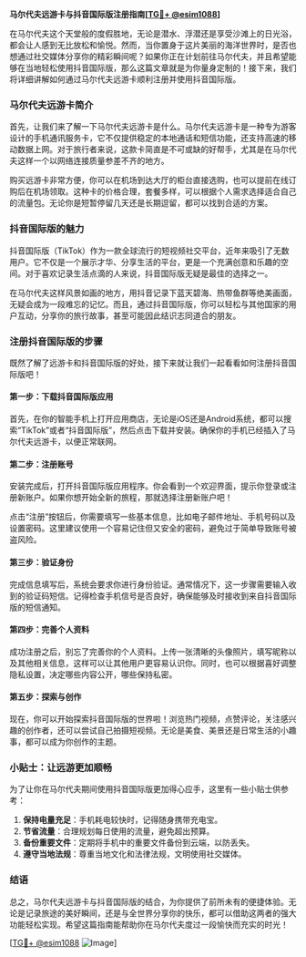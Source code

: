 **马尔代夫远游卡与抖音国际版注册指南[[TG💪+ @esim1088](https://t.me/s/esim1088)]**

在马尔代夫这个天堂般的度假胜地，无论是潜水、浮潜还是享受沙滩上的日光浴，都会让人感到无比放松和愉悦。然而，当你置身于这片美丽的海洋世界时，是否也想通过社交媒体分享你的精彩瞬间呢？如果你正在计划前往马尔代夫，并且希望能够在当地轻松使用抖音国际版，那么这篇文章就是为你量身定制的！接下来，我们将详细讲解如何通过马尔代夫远游卡顺利注册并使用抖音国际版。

### 马尔代夫远游卡简介

首先，让我们来了解一下马尔代夫远游卡是什么。马尔代夫远游卡是一种专为游客设计的手机通讯服务卡，它不仅提供稳定的本地通话和短信功能，还支持高速的移动数据上网。对于旅行者来说，这款卡简直是不可或缺的好帮手，尤其是在马尔代夫这样一个以网络连接质量参差不齐的地方。

购买远游卡非常方便，你可以在机场到达大厅的柜台直接选购，也可以提前在线订购后在机场领取。这种卡的价格合理，套餐多样，可以根据个人需求选择适合自己的流量包。无论你是短暂停留几天还是长期逗留，都可以找到合适的方案。

### 抖音国际版的魅力

抖音国际版（TikTok）作为一款全球流行的短视频社交平台，近年来吸引了无数用户。它不仅是一个展示才华、分享生活的平台，更是一个充满创意和乐趣的空间。对于喜欢记录生活点滴的人来说，抖音国际版无疑是最佳的选择之一。

在马尔代夫这样风景如画的地方，用抖音记录下蓝天碧海、热带鱼群等绝美画面，无疑会成为一段难忘的记忆。而且，通过抖音国际版，你可以轻松与其他国家的用户互动，分享你的旅行故事，甚至可能因此结识志同道合的朋友。

### 注册抖音国际版的步骤

既然了解了远游卡和抖音国际版的好处，接下来就让我们一起看看如何注册抖音国际版吧！

#### 第一步：下载抖音国际版应用

首先，在你的智能手机上打开应用商店，无论是iOS还是Android系统，都可以搜索“TikTok”或者“抖音国际版”，然后点击下载并安装。确保你的手机已经插入了马尔代夫远游卡，以便正常联网。

#### 第二步：注册账号

安装完成后，打开抖音国际版应用程序。你会看到一个欢迎界面，提示你登录或注册新账户。如果你想开始全新的旅程，那就选择注册新账户吧！

点击“注册”按钮后，你需要填写一些基本信息，比如电子邮件地址、手机号码以及设置密码。这里建议使用一个容易记住但又安全的密码，避免过于简单导致账号被盗风险。

#### 第三步：验证身份

完成信息填写后，系统会要求你进行身份验证。通常情况下，这一步骤需要输入收到的验证码短信。记得检查手机信号是否良好，确保能够及时接收到来自抖音国际版的短信通知。

#### 第四步：完善个人资料

成功注册之后，别忘了完善你的个人资料。上传一张清晰的头像照片，填写昵称以及其他相关信息，这样可以让其他用户更容易认识你。同时，也可以根据喜好调整隐私设置，决定哪些内容公开，哪些保持私密。

#### 第五步：探索与创作

现在，你可以开始探索抖音国际版的世界啦！浏览热门视频，点赞评论，关注感兴趣的创作者，还可以尝试自己拍摄短视频。无论是美食、美景还是日常生活的小趣事，都可以成为你创作的主题。

### 小贴士：让远游更加顺畅

为了让你在马尔代夫期间使用抖音国际版更加得心应手，这里有一些小贴士供参考：

1. **保持电量充足**：手机耗电较快时，记得随身携带充电宝。
2. **节省流量**：合理规划每日使用的流量，避免超出预算。
3. **备份重要文件**：定期将手机中的重要文件备份到云端，以防丢失。
4. **遵守当地法规**：尊重当地文化和法律法规，文明使用社交媒体。

### 结语

总之，马尔代夫远游卡与抖音国际版的结合，为你提供了前所未有的便捷体验。无论是记录旅途的美好瞬间，还是与全世界分享你的快乐，都可以借助这两者的强大功能轻松实现。希望这篇指南能帮助你在马尔代夫度过一段愉快而充实的时光！

[[TG💪+ @esim1088](https://t.me/s/esim1088) ![Image](https://i.postimg.cc/4NQfJmqS/Snipaste-2025-05-13-00-14-12.png)]